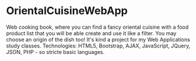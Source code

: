 # OrientalCuisineWebApp
Web cooking book, where you can find a fancy oriental cuisine with a food product list that you will be able create and use it like a filter. You may choose an origin of the dish too! 
It's kind a project for my Web Applications study classes.
Technologies: HTML5, Bootstrap, AJAX, JavaScript, JQuery, JSON, PHP - so stricte basic languages.
